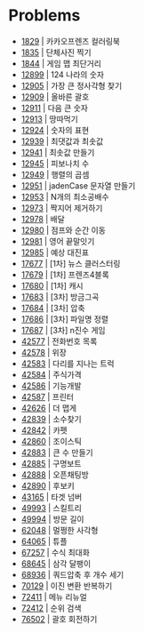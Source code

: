 # Problems

- [1829](https://programmers.co.kr/learn/courses/30/lessons/1829?language=java) | 카카오프렌즈 컬러링북
- [1835](https://programmers.co.kr/learn/courses/30/lessons/1835?language=java) | 단체사진 찍기
- [1844](https://programmers.co.kr/learn/courses/30/lessons/1844?language=java) | 게임 맵 최단거리
- [12899](https://programmers.co.kr/learn/courses/30/lessons/12899?language=java) | 124 나라의 숫자
- [12905](https://programmers.co.kr/learn/courses/30/lessons/12905?language=java) | 가장 큰 정사각형 찾기
- [12909](https://programmers.co.kr/learn/courses/30/lessons/12909?language=java) | 올바른 괄호
- [12911](https://programmers.co.kr/learn/courses/30/lessons/12911?language=java) | 다음 큰 숫자
- [12913](https://programmers.co.kr/learn/courses/30/lessons/12913?language=java) | 땅따먹기
- [12924](https://programmers.co.kr/learn/courses/30/lessons/12924?language=java) | 숫자의 표현
- [12939](https://programmers.co.kr/learn/courses/30/lessons/12939?language=java) | 최댓값과 최솟값
- [12941](https://programmers.co.kr/learn/courses/30/lessons/12941?language=java) | 최솟값 만들기
- [12945](https://programmers.co.kr/learn/courses/30/lessons/12945?language=java) | 피보나치 수
- [12949](https://programmers.co.kr/learn/courses/30/lessons/12949?language=java) | 행렬의 곱셈
- [12951](https://programmers.co.kr/learn/courses/30/lessons/12951?language=java) | jadenCase 문자열 만들기
- [12953](https://programmers.co.kr/learn/courses/30/lessons/12953?language=java) | N개의 최소공배수
- [12973](https://programmers.co.kr/learn/courses/30/lessons/12973?language=java) | 짝지어 제거하기
- [12978](https://programmers.co.kr/learn/courses/30/lessons/12978?language=java) | 배달
- [12980](https://programmers.co.kr/learn/courses/30/lessons/12980?language=java) | 점프와 순간 이동
- [12981](https://programmers.co.kr/learn/courses/30/lessons/12981?language=java) | 영어 끝말잇기
- [12985](https://programmers.co.kr/learn/courses/30/lessons/12985?language=java) | 예상 대진표
- [17677](https://programmers.co.kr/learn/courses/30/lessons/17677?language=java) | [1차] 뉴스 클러스터링
- [17679](https://programmers.co.kr/learn/courses/30/lessons/17679?language=java) | [1차] 프렌즈4블록
- [17680](https://programmers.co.kr/learn/courses/30/lessons/17680?language=java) | [1차] 캐시
- [17683](https://programmers.co.kr/learn/courses/30/lessons/17683?language=java) | [3차] 방금그곡
- [17684](https://programmers.co.kr/learn/courses/30/lessons/17684?language=java) | [3차] 압축
- [17686](https://programmers.co.kr/learn/courses/30/lessons/17686?language=java) | [3차] 파일명 정렬
- [17687](https://programmers.co.kr/learn/courses/30/lessons/17687?language=java) | [3차] n진수 게임
- [42577](https://programmers.co.kr/learn/courses/30/lessons/42577?language=java) | 전화번호 목록
- [42578](https://programmers.co.kr/learn/courses/30/lessons/42578?language=java) | 위장
- [42583](https://programmers.co.kr/learn/courses/30/lessons/42583?language=java) | 다리를 지나는 트럭
- [42584](https://programmers.co.kr/learn/courses/30/lessons/42584?language=java) | 주식가격
- [42586](https://programmers.co.kr/learn/courses/30/lessons/42586?language=java) | 기능개발
- [42587](https://programmers.co.kr/learn/courses/30/lessons/42587?language=java) | 프린터
- [42626](https://programmers.co.kr/learn/courses/30/lessons/42626?language=java) | 더 맵게
- [42839](https://programmers.co.kr/learn/courses/30/lessons/42839?language=java) | 소수찾기
- [42842](https://programmers.co.kr/learn/courses/30/lessons/42842?language=java) | 카펫
- [42860](https://programmers.co.kr/learn/courses/30/lessons/42860?language=java) | 조이스틱
- [42883](https://programmers.co.kr/learn/courses/30/lessons/42883?language=java) | 큰 수 만들기
- [42885](https://programmers.co.kr/learn/courses/30/lessons/42885?language=java) | 구명보트
- [42888](https://programmers.co.kr/learn/courses/30/lessons/42888?language=java) | 오픈채팅방
- [42890](https://programmers.co.kr/learn/courses/30/lessons/42890?language=java) | 후보키
- [43165](https://programmers.co.kr/learn/courses/30/lessons/43165?language=java) | 타겟 넘버
- [49993](https://programmers.co.kr/learn/courses/30/lessons/49993?language=java) | 스킬트리
- [49994](https://programmers.co.kr/learn/courses/30/lessons/49994?language=java) | 방문 길이
- [62048](https://programmers.co.kr/learn/courses/30/lessons/62048?language=java) | 멀쩡한 사각형
- [64065](https://programmers.co.kr/learn/courses/30/lessons/64065?language=java) | 튜플
- [67257](https://programmers.co.kr/learn/courses/30/lessons/67257?language=java) | 수식 최대화
- [68645](https://programmers.co.kr/learn/courses/30/lessons/68645?language=java) | 삼각 달팽이
- [68936](https://programmers.co.kr/learn/courses/30/lessons/68936?language=java) | 쿼드압축 후 개수 세기
- [70129](https://programmers.co.kr/learn/courses/30/lessons/70129?language=java) | 이진 변환 반복하기
- [72411](https://programmers.co.kr/learn/courses/30/lessons/72411?language=java) | 메뉴 리뉴얼
- [72412](https://programmers.co.kr/learn/courses/30/lessons/72412?language=java) | 순위 검색
- [76502](https://programmers.co.kr/learn/courses/30/lessons/76502?language=java) | 괄호 회전하기